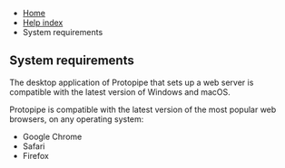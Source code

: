 <ul class="breadcrumb">
    <li><a href="">Home</a></li>
    <li><a href="help">Help index</a></li>
    <li>System requirements</li>
</ul>

## System requirements

The desktop application of Protopipe that sets up a web server is compatible with the latest version of Windows and macOS.

Protopipe is compatible with the latest version of the most popular web browsers, on any operating system:

* Google Chrome
* Safari
* Firefox
